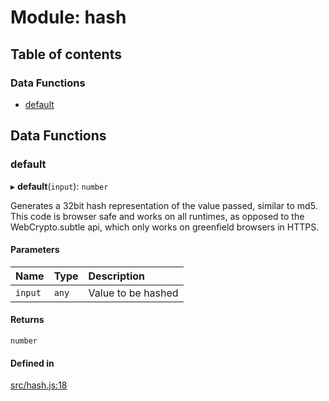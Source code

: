 # Module: hash

## Table of contents

### Data Functions

- [default](hash.md#default)

## Data Functions

### default

▸ **default**(`input`): `number`

Generates a 32bit hash representation of the value passed, similar to md5.
This code is browser safe and works on all runtimes, as opposed to the
WebCrypto.subtle api, which only works on greenfield browsers in HTTPS.

#### Parameters

| Name | Type | Description |
| :------ | :------ | :------ |
| `input` | `any` | Value to be hashed |

#### Returns

`number`

#### Defined in

[src/hash.js:18](https://github.com/Twipped/js-utils/blob/f2eceb5/src/hash.js#L18)
